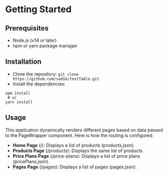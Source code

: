 # Getting Started

## Prerequisites

- Node.js (v14 or later)
- npm or yarn package manager

## Installation

- Clone the repository:
  `git clone https://github.com/sad1k/testTable.git`
- Install the dependencies:

```
npm install
 # or
yarn install
```

## Usage

This application dynamically renders different pages based on data passed to the PageWrapper component. Here is how the routing is configured:

 - **Home Page** (/): Displays a list of products (products.json).
 - **Products Page** (/products): Displays the same list of products.
 - **Price Plans Page** (/price-plans): Displays a list of price plans (pricePlans.json).
 - **Pages Page** (/pages): Displays a list of pages (pages.json).
